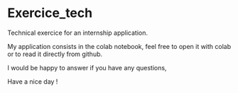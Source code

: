 # Exercice_tech
Technical exercice for an internship application.

My application consists in the colab notebook, feel free to open it with colab or to read it directly from github.

I would be happy to answer if you have any questions,

Have a nice day !
